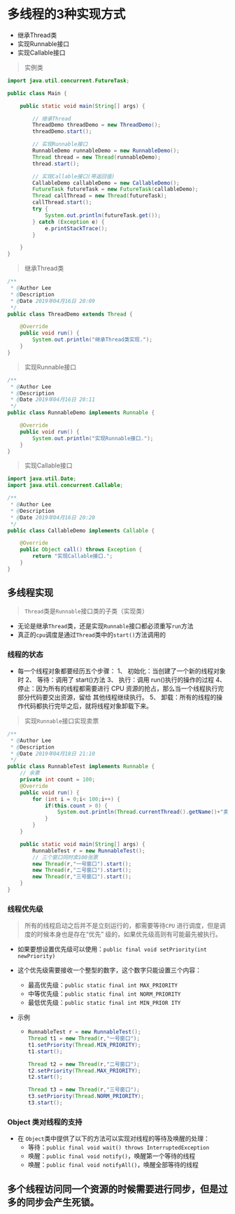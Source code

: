 # 多线程的3种实现方式

* 继承Thread类
* 实现Runnable接口
* 实现Callable接口

> 实例类

```java
import java.util.concurrent.FutureTask;

public class Main {

    public static void main(String[] args) {

        // 继承Thread
        ThreadDemo threadDemo = new ThreadDemo();
        threadDemo.start();

        // 实现Runnable接口
        RunnableDemo runnableDemo = new RunnableDemo();
        Thread thread = new Thread(runnableDemo);
        thread.start();

        // 实现Callable接口(带返回值)
        CallableDemo callableDemo = new CallableDemo();
        FutureTask futureTask = new FutureTask(callableDemo);
        Thread callThread = new Thread(futureTask);
        callThread.start();
        try {
            System.out.println(futureTask.get());
        } catch (Exception e) {
            e.printStackTrace();
        }

    }
}
```

> 继承Thread类

```java
/**
 * @Author Lee
 * @Description
 * @Date 2019年04月16日 20:09
 */
public class ThreadDemo extends Thread {

    @Override
    public void run() {
        System.out.println("继承Thread类实现.");
    }
}
```
> 实现Runnable接口

```java
/**
 * @Author Lee
 * @Description
 * @Date 2019年04月16日 20:11
 */
public class RunnableDemo implements Runnable {

    @Override
    public void run() {
        System.out.println("实现Runnable接口.");
    }
}

```
> 实现Callable接口

```java
import java.util.Date;
import java.util.concurrent.Callable;

/**
 * @Author Lee
 * @Description
 * @Date 2019年04月16日 20:20
 */
public class CallableDemo implements Callable {

    @Override
    public Object call() throws Exception {
        return "实现Callable接口.";
    }
}
```

## 多线程实现

> `Thread`类是`Runnable`接口类的子类（实现类）

* 无论是继承`Thread`类，还是实现`Runnable`接口都必须重写`run`方法
* 真正的`cpu`调度是通过`Thread`类中的`start()`方法调用的



### 线程的状态

* 每一个线程对象都要经历五个步骤：
   1、 初始化：当创建了一个新的线程对象时
   2、 等待：调用了 start()方法
   3、 执行：调用 run()执行的操作的过程
   4、 停止：因为所有的线程都需要进行 CPU 资源的抢占，那么当一个线程执行完部分代码要交出资源，留给
  其他线程继续执行。
   5、 卸载：所有的线程的操作代码都执行完毕之后，就将线程对象卸载下来。



> 实现`Runnable`接口实现卖票

```java
/**
 * @Author Lee
 * @Description
 * @Date 2019年04月18日 21:10
 */
public class RunnableTest implements Runnable {
    // 余票
    private int count = 100;
    @Override
    public void run() {
        for (int i = 0;i< 100;i++) {
            if(this.count > 0) {
                System.out.println(Thread.currentThread().getName()+"卖票:"+count--);
            }
        }
    }

    public static void main(String[] args) {
        RunnableTest r = new RunnableTest();
        // 三个窗口同时卖100张票
        new Thread(r,"一号窗口").start();
        new Thread(r,"二号窗口").start();
        new Thread(r,"三号窗口").start();
    }
}
```

### 线程优先级

> 所有的线程启动之后并不是立刻运行的，都需要等待`CPU` 进行调度，但是调度的时候本身也是存在“优先”
> 级的，如果优先级高则有可能最先被执行。

* 如果要想设置优先级可以使用：`public final void setPriority(int newPriority) `
* 这个优先级需要接收一个整型的数字，这个数字只能设置三个内容：
  * 最高优先级：`public static final int MAX_PRIORITY`
  * 中等优先级：`public static final int NORM_PRIORITY`
  * 最低优先级：`public static final int MIN_PRIOR ITY`

* 示例

  * ```java
    RunnableTest r = new RunnableTest();
    Thread t1 = new Thread(r,"一号窗口");
    t1.setPriority(Thread.MIN_PRIORITY);
    t1.start();
    
    Thread t2 = new Thread(r,"二号窗口");
    t2.setPriority(Thread.MAX_PRIORITY);
    t2.start();
    
    Thread t3 = new Thread(r,"三号窗口");
    t3.setPriority(Thread.NORM_PRIORITY);
    t3.start();
    ```

    

### Object 类对线程的支持

* 在 `Object`类中提供了以下的方法可以实现对线程的等待及唤醒的处理：
  * 等待：`public final void wait() throws InterruptedException`
  * 唤醒：`public final void notify()`，唤醒第一个等待的线程
  * 唤醒：`public final void notifyAll()`，唤醒全部等待的线程

## 多个线程访问同一个资源的时候需要进行同步，但是过多的同步会产生死锁。

